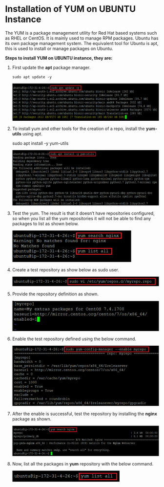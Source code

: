 # Installation of YUM on UBUNTU Instance


The YUM is a package management utility for Red Hat based systems such as RHEL or CentOS. It is mainly used to manage RPM packages. Ubuntu has its own package management system. The equivalent tool for Ubuntu is apt, this is used to install or manage packages on Ubuntu.


**Steps to install YUM on UBUNTU instance, they are:**

1.	First update the **apt** package manager.

        sudo apt update -y

    ![Alt text](https://github.com/Protontech-1803/devops/blob/master/YUM_on_Ubuntu/YUM_on_Ubuntu-PNG/Update_apt.png)
 

2.	To install yum and other tools for the creation of a repo, install the **yum-utils** using apt.

       sudo apt install -y yum-utils

    ![Alt text](https://github.com/Protontech-1803/devops/blob/master/YUM_on_Ubuntu/YUM_on_Ubuntu-PNG/Install_YUM.png)
 

3.	Test the yum. The result is that it doesn’t have repositories configured, so when you list all the yum repositories it will not be able to find any packages to list as shown below.

    ![Alt text](https://github.com/Protontech-1803/devops/blob/master/YUM_on_Ubuntu/YUM_on_Ubuntu-PNG/Test_YUM.png)
 

4.	Create a test repository as show below as sudo user.

    ![Alt text](https://github.com/Protontech-1803/devops/blob/master/YUM_on_Ubuntu/YUM_on_Ubuntu-PNG/Create_Repository.png)
 

5.	Provide the repository definition as shown.

    ![Alt text](https://github.com/Protontech-1803/devops/blob/master/YUM_on_Ubuntu/YUM_on_Ubuntu-PNG/Repository_Definition.png)
 

6.	Enable the test repository defined using the below command.

    ![Alt text](https://github.com/Protontech-1803/devops/blob/master/YUM_on_Ubuntu/YUM_on_Ubuntu-PNG/Enable_Repository.png)
 

7.	After the enable is successful, test the repository by installing the **nginx** package as shown.

    ![Alt text](https://github.com/Protontech-1803/devops/blob/master/YUM_on_Ubuntu/YUM_on_Ubuntu-PNG/Install_nginx.png)
 

8.	Now, list all the packages in **yum** repository with the below command.

    ![Alt text](https://github.com/Protontech-1803/devops/blob/master/YUM_on_Ubuntu/YUM_on_Ubuntu-PNG/List_YUM_Packages.png)
    
 


